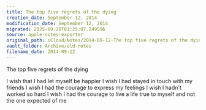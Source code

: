 ```yaml
---
title: The top five regrets of the dying
creation_date: September 12, 2014
modification_date: September 12, 2014
migrated: 2025-09-20T01:25:07.249596
source: apple-notes-exporter
original_path: iCloud/Notes/2014-09-12-The top five regrets of the dying.md
vault_folder: Archive/old-notes
filename_date: 2014-09-12
---
```



The top five regrets of the dying

I wish that I had let myself be happier
I wish I had stayed in touch with my friends
I wish I had the courage to express my feelings
I wish I hadn't worked so hard
I wish I had the courage to live a life true to myself and not the one expected of me 

